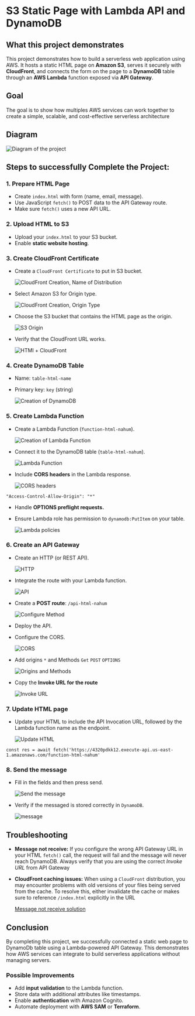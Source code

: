 # S3 Static Page with Lambda API and DynamoDB

## What this project demonstrates
This project demonstrates how to build a serverless web application using AWS. It hosts a static HTML page on **Amazon S3**, serves it securely with **CloudFront**, and connects the form on the page to a **DynamoDB** table through an **AWS Lambda** function exposed via **API Gateway**.


## Goal
The goal is to show how multiples AWS services can work together to create a simple, scalable, and cost-effective serverless architecture

## Diagram

![Diagram of the project](images/Diagram.png)

## Steps to successfully Complete the Project:

### 1. Prepare HTML Page
- Create `index.html` with form (name, email, message).
- Use JavaScript `fetch()` to POST data to the API Gateway route.
- Make sure `fetch()` uses a new API URL.

### 2. Upload HTML to S3
- Upload your `index.html` to your S3 bucket.
- Enable **static website hosting**.

### 3. Create CloudFront Certificate
- Create a `CloudFront Certificate` to put in S3 bucket.

    ![CloudFront Creation, Name of Distribution](images/1.PNG)

- Select Amazon S3 for Origin type.

    ![CloudFront Creation, Origin Type](images/2.PNG)

- Choose the S3 bucket that contains the HTML page as the origin.

    ![S3 Origin](images/3.PNG)

- Verify that the CloudFront URL works.

    ![HTMl + CloudFront](images/4.PNG)

### 4. Create DynamoDB Table
- Name: `table-html-name`
- Primary key: `key` (string)

    ![Creation of DynamoDB](images/5.PNG)

### 5. Create Lambda Function
- Create a Lambda Function (`function-html-nahum`).

    ![Creation of Lambda Function](images/6.PNG)

- Connect it to the DynamoDB table (`table-html-nahum`).

    ![Lambda Function](images/7.PNG)

- Include **CORS headers** in the Lambda response.

    ![CORS headers](images/CORS.PNG)

```
"Access-Control-Allow-Origin": "*"
```

- Handle **OPTIONS preflight requests.**
- Ensure Lambda role has permission to `dynamodb:PutItem` on your table.

    ![Lambda policies](images/lambda_policies.PNG)

### 6. Create an API Gateway
- Create an HTTP (or REST API).

    ![HTTP](images/8.PNG)

- Integrate the route with your Lambda function.

    ![API](images/9.PNG)

- Create a **POST route**: 
    `/api-html-nahum`

    ![Configure Method](images/10.PNG)

- Deploy the API.
- Configure the CORS.

    ![CORS](images/11.PNG)

- Add origins `*` and Methods `Get` `POST` `OPTIONS`

    ![Origins and Methods](images/12.PNG)

- Copy the **Invoke URL for the route**

    ![Invoke URL](images/13.PNG)

### 7. Update HTML page

- Update your HTML to include the API Invocation URL, followed by the Lambda function name as the endpoint.

    ![Update HTML](images/14.PNG)

```
const res = await fetch('https://4320pdkk12.execute-api.us-east-1.amazonaws.com/function-html-nahum'
```

### 8. Send the message

- Fill in the fields and then press send.

    ![Send the message](images/15.PNG)
    
- Verify if the messaged is stored correctly in `DynamoDB`.

    ![message](images/16.PNG)

## Troubleshooting

- **Message not receive:**
    If you configure the wrong API Gateway URL in your HTML `fetch()` call, the request will fail and the message will never reach DynamoDB. Always verify that you are using the correct *Invoke URL* from API Gateway

-  **CloudFront caching issues:**
    When using a `CloudFront` distribution, you may encounter problems with old versions of your files being served from the cache. To resolve this, either invalidate the cache or makes sure to reference `/index.html` explicitly in the URL

    [Message not receive solution](images/error.PNG)

## Conclusion
By completing this project, we successfully connected a static web page to DynamoDb table using a Lambda-powered API Gateway. This demonstrates how AWS services can integrate to build serverless applications without managing servers.

### Possible Improvements
- Add **input validation** to the Lambda function.
- Store data with additional attributes like timestamps.
- Enable **authentication** with Amazon Cognito.
- Automate deployment with **AWS SAM** or **Terraform**. 
